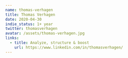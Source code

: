 ```yaml
---
name: thomas-verhagen
title: Thomas Verhagen
date: 2020-04-30
indie_status: 1+ year
twitter: thomasverhagen
avatar: /assets/thomas-verhagen.jpg
links:
  - title: Analyze, structure & boost
    url: https://www.linkedin.com/in/thomasverhagen/
---
```

